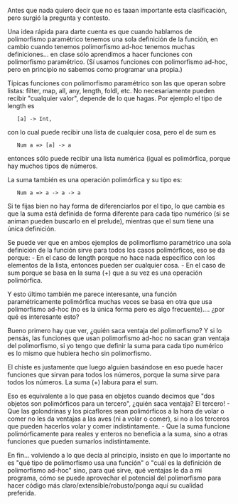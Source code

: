 Antes que nada quiero decir que no es taaan importante esta clasificación, pero surgió la pregunta y contesto.

Una idea rápida para darte cuenta es que cuando hablamos de polimorfismo paramétrico tenemos una sola definición de la función, en cambio cuando tenemos polimorfismo ad-hoc tenemos muchas definiciones... en clase sólo aprendimos a hacer funciones con polimorfismo paramétrico. (Sí usamos funciones con polimorfismo ad-hoc, pero en principio no sabemos como programar una propia.)

Típicas funciones con polimorfismo paramétrico son las que operan sobre listas: filter, map, all, any, length, foldl, etc. No necesariamente pueden recibir "cualquier valor", depende de lo que hagas. Por ejemplo el tipo de length es

`   [a] -> Int,`

con lo cual puede recibir una lista de cualquier cosa, pero el de sum es

`   Num a => [a] -> a`

entonces sólo puede recibir una lista numérica (igual es polimórfica, porque hay muchos tipos de números.

La suma también es una operación polimórfica y su tipo es:

`   Num a => a -> a -> a`

Si te fijas bien no hay forma de diferenciarlos por el tipo, lo que cambia es que la suma está definida de forma diferente para cada tipo numérico (si se animan pueden buscarlo en el prelude), mientras que el sum tiene una única definición.

Se puede ver que en ambos ejemplos de polimorfismo paramétrico una sola definición de la función sirve para todos los casos polimórficos, eso se da porque: - En el caso de length porque no hace nada específico con los elementos de la lista, entonces pueden ser cualquier cosa. - En el caso de sum porque se basa en la suma (+) que a su vez es una operación polimórfica.

Y esto último también me parece interesante, una función paramétricamente polimórfica muchas veces se basa en otra que usa polimorfismo ad-hoc (no es la única forma pero es algo frecuente).... ¿por qué es interesante esto?

Bueno primero hay que ver, ¿quién saca ventaja del polimorfismo? Y si lo pensás, las funciones que usan polimorfismo ad-hoc no sacan gran ventaja del polimorfismo, si yo tengo que definir la suma para cada tipo numérico es lo mismo que hubiera hecho sin polimorfismo.

El chiste es justamente que luego alguien basándose en eso puede hacer funciones que sirvan para todos los números, porque la suma sirve para todos los números. La suma (+) labura para el sum.

Eso es equivalente a lo que pasa en objetos cuando decimos que "dos objetos son polimórficos para un tercero", ¿quién saca ventaja? El tercero! - Que las golondrinas y los picaflores sean polimórficos a la hora de volar o comer no les da ventajas a las aves (ni a volar o comer), si no a los terceros que pueden hacerlos volar y comer indistintamente. - Que la suma funcione polimórficamente para reales y enteros no beneficia a la suma, sino a otras funciones que pueden sumarlos indistintamente.

En fin... volviendo a lo que decía al principio, insisto en que lo importante no es "qué tipo de polimorfismo usa una función" o "cuál es la definición de polimorfismo ad-hoc" sino, para qué sirve, qué ventajas le da a mi programa, cómo se puede aprovechar el potencial del polimorfismo para hacer código más claro/extensible/robusto/ponga aquí su cualidad preferida.
